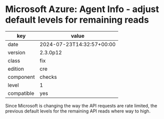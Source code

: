 [//]: # (werk v2)
# Microsoft Azure: Agent Info - adjust default levels for remaining reads

key        | value
---------- | ---
date       | 2024-07-23T14:32:57+00:00
version    | 2.3.0p12
class      | fix
edition    | cre
component  | checks
level      | 1
compatible | yes

Since Microsoft is changing the way the API requests are rate limited,
the previous default levels for the remaining API reads where way to
high.
